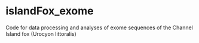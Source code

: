 # islandFox_exome
Code for data processing and analyses of exome sequences of the Channel Island fox (Urocyon littoralis)
